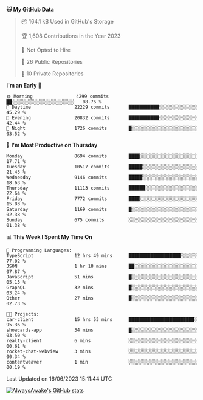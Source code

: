 <!--START_SECTION:waka-->
**🐱 My GitHub Data** 

> 📦 164.1 kB Used in GitHub's Storage 
 > 
> 🏆 1,608 Contributions in the Year 2023
 > 
> 🚫 Not Opted to Hire
 > 
> 📜 26 Public Repositories 
 > 
> 🔑 10 Private Repositories 
 > 
**I'm an Early 🐤** 

```text
🌞 Morning                4299 commits        ██░░░░░░░░░░░░░░░░░░░░░░░   08.76 % 
🌆 Daytime                22229 commits       ███████████░░░░░░░░░░░░░░   45.29 % 
🌃 Evening                20832 commits       ███████████░░░░░░░░░░░░░░   42.44 % 
🌙 Night                  1726 commits        █░░░░░░░░░░░░░░░░░░░░░░░░   03.52 % 
```
📅 **I'm Most Productive on Thursday** 

```text
Monday                   8694 commits        ████░░░░░░░░░░░░░░░░░░░░░   17.71 % 
Tuesday                  10517 commits       █████░░░░░░░░░░░░░░░░░░░░   21.43 % 
Wednesday                9146 commits        █████░░░░░░░░░░░░░░░░░░░░   18.63 % 
Thursday                 11113 commits       ██████░░░░░░░░░░░░░░░░░░░   22.64 % 
Friday                   7772 commits        ████░░░░░░░░░░░░░░░░░░░░░   15.83 % 
Saturday                 1169 commits        █░░░░░░░░░░░░░░░░░░░░░░░░   02.38 % 
Sunday                   675 commits         ░░░░░░░░░░░░░░░░░░░░░░░░░   01.38 % 
```


📊 **This Week I Spent My Time On** 

```text
💬 Programming Languages: 
TypeScript               12 hrs 49 mins      ███████████████████░░░░░░   77.02 % 
JSON                     1 hr 18 mins        ██░░░░░░░░░░░░░░░░░░░░░░░   07.87 % 
JavaScript               51 mins             █░░░░░░░░░░░░░░░░░░░░░░░░   05.15 % 
GraphQL                  32 mins             █░░░░░░░░░░░░░░░░░░░░░░░░   03.24 % 
Other                    27 mins             █░░░░░░░░░░░░░░░░░░░░░░░░   02.73 % 

🐱‍💻 Projects: 
car-client               15 hrs 53 mins      ████████████████████████░   95.36 % 
showcards-app            34 mins             █░░░░░░░░░░░░░░░░░░░░░░░░   03.50 % 
realty-client            6 mins              ░░░░░░░░░░░░░░░░░░░░░░░░░   00.61 % 
rocket-chat-webview      3 mins              ░░░░░░░░░░░░░░░░░░░░░░░░░   00.34 % 
contentweaver            1 min               ░░░░░░░░░░░░░░░░░░░░░░░░░   00.19 % 
```


 Last Updated on 16/06/2023 15:11:44 UTC
<!--END_SECTION:waka-->

[![AlwaysAwake's GitHub stats](https://github-readme-stats.vercel.app/api?username=AlwaysAwake&show_icons=true&theme=github_dark&count_private=true)](https://github.com/AlwaysAwake/AlwaysAwake)
